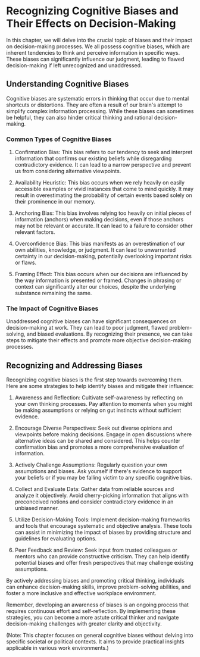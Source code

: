 Recognizing Cognitive Biases and Their Effects on Decision-Making
===============================================================================================================

In this chapter, we will delve into the crucial topic of biases and their impact on decision-making processes. We all possess cognitive biases, which are inherent tendencies to think and perceive information in specific ways. These biases can significantly influence our judgment, leading to flawed decision-making if left unrecognized and unaddressed.

Understanding Cognitive Biases
------------------------------

Cognitive biases are systematic errors in thinking that occur due to mental shortcuts or distortions. They are often a result of our brain's attempt to simplify complex information processing. While these biases can sometimes be helpful, they can also hinder critical thinking and rational decision-making.

### Common Types of Cognitive Biases

1. Confirmation Bias: This bias refers to our tendency to seek and interpret information that confirms our existing beliefs while disregarding contradictory evidence. It can lead to a narrow perspective and prevent us from considering alternative viewpoints.

2. Availability Heuristic: This bias occurs when we rely heavily on easily accessible examples or vivid instances that come to mind quickly. It may result in overestimating the probability of certain events based solely on their prominence in our memory.

3. Anchoring Bias: This bias involves relying too heavily on initial pieces of information (anchors) when making decisions, even if those anchors may not be relevant or accurate. It can lead to a failure to consider other relevant factors.

4. Overconfidence Bias: This bias manifests as an overestimation of our own abilities, knowledge, or judgment. It can lead to unwarranted certainty in our decision-making, potentially overlooking important risks or flaws.

5. Framing Effect: This bias occurs when our decisions are influenced by the way information is presented or framed. Changes in phrasing or context can significantly alter our choices, despite the underlying substance remaining the same.

### The Impact of Cognitive Biases

Unaddressed cognitive biases can have significant consequences on decision-making at work. They can lead to poor judgment, flawed problem-solving, and biased evaluations. By recognizing their presence, we can take steps to mitigate their effects and promote more objective decision-making processes.

Recognizing and Addressing Biases
---------------------------------

Recognizing cognitive biases is the first step towards overcoming them. Here are some strategies to help identify biases and mitigate their influence:

1. Awareness and Reflection: Cultivate self-awareness by reflecting on your own thinking processes. Pay attention to moments when you might be making assumptions or relying on gut instincts without sufficient evidence.

2. Encourage Diverse Perspectives: Seek out diverse opinions and viewpoints before making decisions. Engage in open discussions where alternative ideas can be shared and considered. This helps counter confirmation bias and promotes a more comprehensive evaluation of information.

3. Actively Challenge Assumptions: Regularly question your own assumptions and biases. Ask yourself if there's evidence to support your beliefs or if you may be falling victim to any specific cognitive bias.

4. Collect and Evaluate Data: Gather data from reliable sources and analyze it objectively. Avoid cherry-picking information that aligns with preconceived notions and consider contradictory evidence in an unbiased manner.

5. Utilize Decision-Making Tools: Implement decision-making frameworks and tools that encourage systematic and objective analysis. These tools can assist in minimizing the impact of biases by providing structure and guidelines for evaluating options.

6. Peer Feedback and Review: Seek input from trusted colleagues or mentors who can provide constructive criticism. They can help identify potential biases and offer fresh perspectives that may challenge existing assumptions.

By actively addressing biases and promoting critical thinking, individuals can enhance decision-making skills, improve problem-solving abilities, and foster a more inclusive and effective workplace environment.

Remember, developing an awareness of biases is an ongoing process that requires continuous effort and self-reflection. By implementing these strategies, you can become a more astute critical thinker and navigate decision-making challenges with greater clarity and objectivity.

(Note: This chapter focuses on general cognitive biases without delving into specific societal or political contexts. It aims to provide practical insights applicable in various work environments.)
